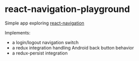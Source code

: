 # react-navigation-playground

Simple app exploring [react-navigation](https://github.com/react-community/react-navigation)

Implements: 

* a login/logout navigation switch
* a redux integration handling Android back button behavior
* a redux-persist integration
